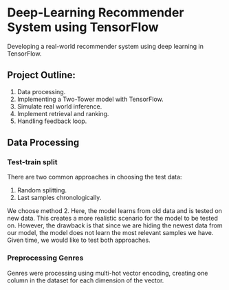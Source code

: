# Deep-Learning Recommender System using TensorFlow

Developing a real-world recommender system using deep learning in TensorFlow.

## Project Outline:
1. Data processing.
2. Implementing a Two-Tower model with TensorFlow.
3. Simulate real world inference.
4. Implement retrieval and ranking.
5. Handling feedback loop.

## Data Processing

### Test-train split

There are two common approaches in choosing the test data:
1. Random splitting.
2. Last samples chronologically.

We choose method 2. Here, the model learns from old data and is tested on new data. This creates a more realistic scenario for the model to be tested on. However, the drawback is that since we are hiding the newest data from our model, the model does not learn the most relevant samples we have. Given time, we would like to test both approaches.

### Preprocessing Genres
Genres were processing using multi-hot vector encoding,  creating one column in the dataset for each dimension of the vector.



